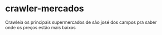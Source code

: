 # crawler-mercados
Crawleia os principais supermercados de são josé dos campos pra saber onde os preços estão mais baixos

